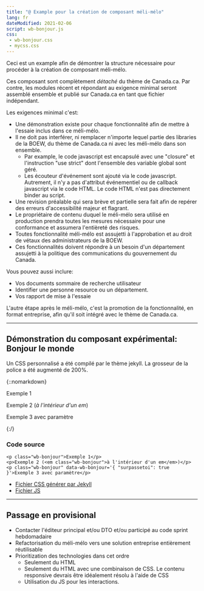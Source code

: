 ```yaml
---
title: "@ Example pour la création de composant méli-mélo"
lang: fr
dateModified: 2021-02-06
script: wb-bonjour.js
css:
 - wb-bonjour.css
 - mycss.css
---
```


Ceci est un example afin de démontrer la structure nécessaire pour procéder à la création de composant méli-mélo.

Ces composant sont complètement *détaché* du thème de Canada.ca. Par contre, les modules récent et répondant au exigence minimal seront assemblé ensemble et publié sur Canada.ca en tant que fichier indépendant.

Les exigences minimal c'est:

* Une démonstration existe pour chaque fonctionnalité afin de mettre à l'essaie  inclus dans ce méli-mélo.
* Il ne doit pas interférer, ni remplacer n'importe lequel partie des libraries de la BOEW, du thème de Canada.ca ni avec les méli-mélo dans son ensemble.
	* Par example, le code javascript est encapsulé avec une "closure" et l'instruction "use strict" dont l'ensemble des variable global sont géré.
	* Les écouteur d'événement sont ajouté via le code javascript. Autrement, il n'y a pas d'attribut événementiel ou de callback javascript via le code HTML. Le code HTML n'est pas directement binder au script.
* Une revision préalable qui sera brève et partielle sera fait afin de repérer des erreurs d'accessibilité majeur et flagrant.
* Le propriétaire de contenu duquel le méli-mélo sera utilisé en production prendra toutes les mesures nécessaire pour une conformance et assumera l'entièreté des risques.
* Toutes fonctionnalité méli-mélo est assujetti à l'approbation et au droit de vétaux des administrateurs de la BOEW.
* Ces fonctionnalités doivent répondre à un besoin d'un département assujetti à la politique des communications du gouvernement du Canada.

Vous pouvez aussi inclure:

* Vos documents sommaire de recherche utilisateur
* Identifier une personne resource ou un département.
* Vos rapport de mise à l'essaie

L'autre étape après le méli-mélo, c'est la promotion de la fonctionnalité, en format entreprise, afin qu'il soit intégré avec le thème de Canada.ca.

----

## Démonstration du composant expérimental: Bonjour le monde

Un CSS personnalisé a été compilé par le thème jekyll. La grosseur de la police a été augmenté de 200%.

{::nomarkdown}
<div class="well">
	<p class="wb-bonjour">Exemple 1</p>
	<p>Exemple 2 (<em class="wb-bonjour">à l'intérieur d'un em</em>)</p>
	<p class="wb-bonjour" data-wb-bonjour='{ "surpassetoi": true }'>Exemple 3 avec paramètre</p>
</div>
{:/}

### Code source

```
<p class="wb-bonjour">Exemple 1</p>
<p>Exemple 2 (<em class="wb-bonjour">à l'intérieur d'un em</em>)</p>
<p class="wb-bonjour" data-wb-bonjour='{ "surpassetoi": true }'>Exemple 3 avec paramètre</p>

```

* [Fichier CSS générer par Jekyll](wb-bonjour.css)
* [Fichier JS](wb-bonjour.js)

----

## Passage en provisional

* Contacter l'éditeur principal et/ou DTO et/ou participé au code sprint hebdomadaire
* Refactorisation du méli-mélo vers une solution entreprise entièrement réutilisable
* Prioritization des technologies dans cet ordre
	* Seulement du HTML
	* Seulement du HTML avec une combinaison de CSS. Le contenu responsive devrais être idéalement résolu à l'aide de CSS
	* Utilisation du JS pour les interactions.
